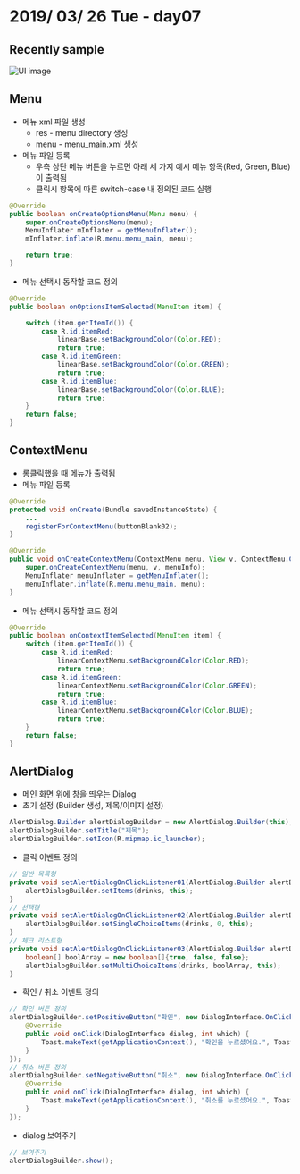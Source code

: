 # 2019/ 03/ 26 Tue - day07
## Recently sample
![UI image](https://github.com/pby2017/study-drawer-layout-app/blob/master/README_image/day07.gif)
## Menu
* 메뉴 xml 파일 생성
  * res - menu directory 생성
  * menu - menu_main.xml 생성
* 메뉴 파일 등록
  * 우측 상단 메뉴 버튼을 누르면 아래 세 가지 예시 메뉴 항목(Red, Green, Blue)이 출력됨
  * 클릭시 항목에 따른 switch-case 내 정의된 코드 실행
```java
@Override
public boolean onCreateOptionsMenu(Menu menu) {
    super.onCreateOptionsMenu(menu);
    MenuInflater mInflater = getMenuInflater();
    mInflater.inflate(R.menu.menu_main, menu);

    return true;
}
```
* 메뉴 선택시 동작할 코드 정의
```java
@Override
public boolean onOptionsItemSelected(MenuItem item) {

    switch (item.getItemId()) {
        case R.id.itemRed:
            linearBase.setBackgroundColor(Color.RED);
            return true;
        case R.id.itemGreen:
            linearBase.setBackgroundColor(Color.GREEN);
            return true;
        case R.id.itemBlue:
            linearBase.setBackgroundColor(Color.BLUE);
            return true;
    }
    return false;
}
```
## ContextMenu
* 롱클릭했을 때 메뉴가 출력됨
* 메뉴 파일 등록
```java
@Override
protected void onCreate(Bundle savedInstanceState) {
    ...
    registerForContextMenu(buttonBlank02);
}

@Override
public void onCreateContextMenu(ContextMenu menu, View v, ContextMenu.ContextMenuInfo menuInfo) {
    super.onCreateContextMenu(menu, v, menuInfo);
    MenuInflater menuInflater = getMenuInflater();
    menuInflater.inflate(R.menu.menu_main, menu);
}
```
* 메뉴 선택시 동작할 코드 정의
```java
@Override
public boolean onContextItemSelected(MenuItem item) {
    switch (item.getItemId()) {
        case R.id.itemRed:
            linearContextMenu.setBackgroundColor(Color.RED);
            return true;
        case R.id.itemGreen:
            linearContextMenu.setBackgroundColor(Color.GREEN);
            return true;
        case R.id.itemBlue:
            linearContextMenu.setBackgroundColor(Color.BLUE);
            return true;
    }
    return false;
}
```
## AlertDialog
* 메인 화면 위에 창을 띄우는 Dialog
* 초기 설정 (Builder 생성, 제목/이미지 설정)
```java
AlertDialog.Builder alertDialogBuilder = new AlertDialog.Builder(this);
alertDialogBuilder.setTitle("제목");
alertDialogBuilder.setIcon(R.mipmap.ic_launcher);
```
* 클릭 이벤트 정의
```java
// 일반 목록형
private void setAlertDialogOnClickListener01(AlertDialog.Builder alertDialogBuilder) {
    alertDialogBuilder.setItems(drinks, this);
}
// 선택형
private void setAlertDialogOnClickListener02(AlertDialog.Builder alertDialogBuilder) {
    alertDialogBuilder.setSingleChoiceItems(drinks, 0, this);
}
// 체크 리스트형
private void setAlertDialogOnClickListener03(AlertDialog.Builder alertDialogBuilder) {
    boolean[] boolArray = new boolean[]{true, false, false};
    alertDialogBuilder.setMultiChoiceItems(drinks, boolArray, this);
}
```
* 확인 / 취소 이벤트 정의
```java
// 확인 버튼 정의
alertDialogBuilder.setPositiveButton("확인", new DialogInterface.OnClickListener() {
    @Override
    public void onClick(DialogInterface dialog, int which) {
        Toast.makeText(getApplicationContext(), "확인을 누르셨어요.", Toast.LENGTH_SHORT).show();
    }
});
// 취소 버튼 정의
alertDialogBuilder.setNegativeButton("취소", new DialogInterface.OnClickListener() {
    @Override
    public void onClick(DialogInterface dialog, int which) {
        Toast.makeText(getApplicationContext(), "취소를 누르셨어요.", Toast.LENGTH_SHORT).show();
    }
});
```
* dialog 보여주기
```java
// 보여주기
alertDialogBuilder.show();
```